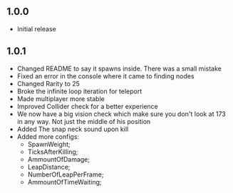 ## 1.0.0

- Initial release

## 1.0.1

- Changed README to say it spawns inside. There was a small mistake
- Fixed an error in the console where it came to finding nodes
- Changed Rarity to 25
- Broke the infinite loop iteration for teleport
- Made multiplayer more stable
- Improved Collider check for a better experience
- We now have a big vision check which make sure you don't look at 173 in any way. Not just the middle of his position
- Added The snap neck sound upon kill
- Added more configs:
  - SpawnWeight;
  -  TicksAfterKilling;
  -  AmmountOfDamage;
  -  LeapDistance;
  -  NumberOfLeapPerFrame;
  -  AmmountOfTimeWaiting;